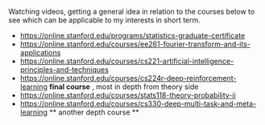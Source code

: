 Watching videos, getting a general idea in relation to the courses below to see which can be applicable to my interests in short term. 

- https://online.stanford.edu/programs/statistics-graduate-certificate
- https://online.stanford.edu/courses/ee261-fourier-transform-and-its-applications
- https://online.stanford.edu/courses/cs221-artificial-intelligence-principles-and-techniques
- https://online.stanford.edu/courses/cs224r-deep-reinforcement-learning **final course** , most in depth from theory side 
- https://online.stanford.edu/courses/stats118-theory-probability-ii
- https://online.stanford.edu/courses/cs330-deep-multi-task-and-meta-learning ** another depth course **
